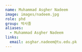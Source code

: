 ```yaml
---
name: Muhammad Asgher Nadeem
image: images/nadeem.jpg
role: phd
group: 박사졸
aliases:
  - Muhammad Asgher Nadeem
links:
  email: asghar.nadeem@tu.edu.pk
---
```

